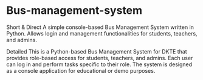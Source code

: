# Bus-management-system
Short & Direct
A simple console-based Bus Management System written in Python. Allows login and management functionalities for students, teachers, and admins.

Detailed
This is a Python-based Bus Management System for DKTE that provides role-based access for students, teachers, and admins. Each user can log in and perform tasks specific to their role. The system is designed as a console application for educational or demo purposes.

